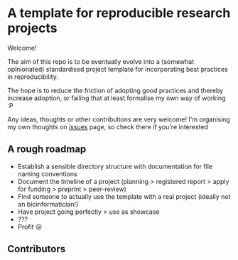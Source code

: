# A template for reproducible research projects

Welcome!

The aim of this repo is to be eventually evolve into a (somewhat opinionated) standardised project template for incorporating best practices in reproducibility.

The hope is to reduce the friction of adopting good practices and thereby increase adoption, or failing that at least formalise my own way of working :P

Any ideas, thoughts or other contributions are very welcome!
I'm organising my own thoughts on [issues](https://github.com/H-Mateus/dri-reproducibility-template/issues) page, so check there if you're interested

## A rough roadmap

- Establish a sensible directory structure with documentation for file naming conventions
- Document the timeline of a project (planning > registered report > apply for funding > preprint > peer-review)
- Find someone to actually use the template with a real project (ideally not an bioinformatician!)
- Have project going perfectly > use as showcase
- ???
- Profit :stuck_out_tongue:

## Contributors

<!-- ALL-CONTRIBUTORS-LIST:START - Do not remove or modify this section -->
<!-- prettier-ignore-start -->
<!-- markdownlint-disable -->

<!-- markdownlint-restore -->
<!-- prettier-ignore-end -->

<!-- ALL-CONTRIBUTORS-LIST:END -->
